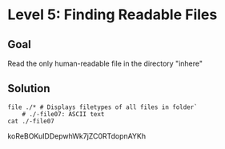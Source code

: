 # Level 5: Finding Readable Files
## Goal
Read the only human-readable file in the directory "inhere"
## Solution
```cd inhere
file ./* # Displays filetypes of all files in folder`
    # ./-file07: ASCII text
cat ./-file07
```
koReBOKuIDDepwhWk7jZC0RTdopnAYKh